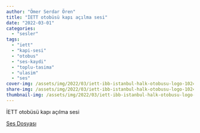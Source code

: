 ```yaml
---
author: "Ömer Serdar Ören"
title: "İETT otobüsü kapı açılma sesi"
date: "2022-03-01"
categories: 
  - "sesler"
tags: 
  - "iett"
  - "kapi-sesi"
  - "otobus"
  - "ses-kaydi"
  - "toplu-tasima"
  - "ulasim"
  - "ses"
cover-img: /assets/img/2022/03/iett-ibb-istanbul-halk-otobusu-logo-1024x768-1.jpg
share-img: /assets/img/2022/03/iett-ibb-istanbul-halk-otobusu-logo-1024x768-1.jpg
thumbnail-img: /assets/img/2022/03/iett-ibb-istanbul-halk-otobusu-logo-1024x768-1.jpg
---
```


İETT otobüsü kapı açılma sesi

[Ses Dosyası](/assets/sound/2022/03/otobus-kapisinin-acilma-sesi.mp3)
